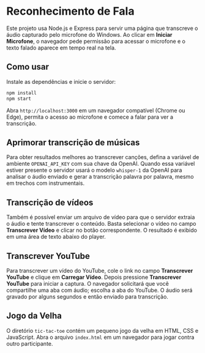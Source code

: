# Reconhecimento de Fala

Este projeto usa Node.js e Express para servir uma página que transcreve o áudio capturado pelo microfone do Windows. Ao clicar em **Iniciar Microfone**, o navegador pede permissão para acessar o microfone e o texto falado aparece em tempo real na tela.

## Como usar

Instale as dependências e inicie o servidor:

```bash
npm install
npm start
```

Abra `http://localhost:3000` em um navegador compatível (Chrome ou Edge), permita o acesso ao microfone e comece a falar para ver a transcrição.

## Aprimorar transcrição de músicas

Para obter resultados melhores ao transcrever canções, defina a variável de ambiente `OPENAI_API_KEY` com sua chave da OpenAI. Quando essa variável estiver presente o servidor usará o modelo `whisper-1` da OpenAI para analisar o áudio enviado e gerar a transcrição palavra por palavra, mesmo em trechos com instrumentais.

## Transcrição de vídeos

Também é possível enviar um arquivo de vídeo para que o servidor extraia o áudio e tente transcrever o conteúdo. Basta selecionar o vídeo no campo **Transcrever Vídeo** e clicar no botão correspondente. O resultado é exibido em uma área de texto abaixo do player.

## Transcrever YouTube

Para transcrever um vídeo do YouTube, cole o link no campo **Transcrever YouTube** e clique em **Carregar Vídeo**. Depois pressione **Transcrever YouTube** para iniciar a captura. O navegador solicitará que você compartilhe uma aba com áudio; escolha a aba do YouTube. O áudio será gravado por alguns segundos e então enviado para transcrição.

## Jogo da Velha

O diretório `tic-tac-toe` contém um pequeno jogo da velha em HTML, CSS e JavaScript. Abra o arquivo `index.html` em um navegador para jogar contra outro participante.
